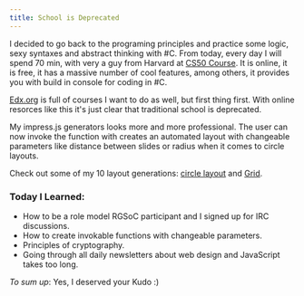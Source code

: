 ```yaml
--- 
title: School is Deprecated
---
```


I decided to go back to the programing principles and practice some logic, sexy syntaxes and abstract thinking with #C. From today, every day I will spend 70 min, with very a guy from Harvard at [CS50 Course](https://www.edx.org/course/harvard-university/cs50x/introduction-computer-science/1022). It is online, it is free, it has a massive number of cool features, among others, it provides you with build in console for coding in #C. 

[Edx.org](https://www.edx.org/) is full of courses I want to do as well, but first thing first. With online resorces like this it's just clear that traditional school is deprecated.

My impress.js generators looks more and more professional. The user can now invoke the function with creates an automated layout with changeable parameters like distance between slides or radius when it comes to circle layouts.

Check out some of my 10 layout generations: [circle layout](http://lipen.co/impress.js-myscript/index-circle-v2.html#/step-1) and [Grid](http://lipen.co/impress.js-myscript/index-snake-grid.html#/step-11).


### Today I Learned:
* How to be a role model RGSoC participant and I signed up for IRC discussions.
* How to create invokable functions with changeable parameters.
* Principles of cryptography.
* Going through all daily newsletters about web design and JavaScript takes too long.

_To sum up_:
Yes, I deserved your Kudo :)
